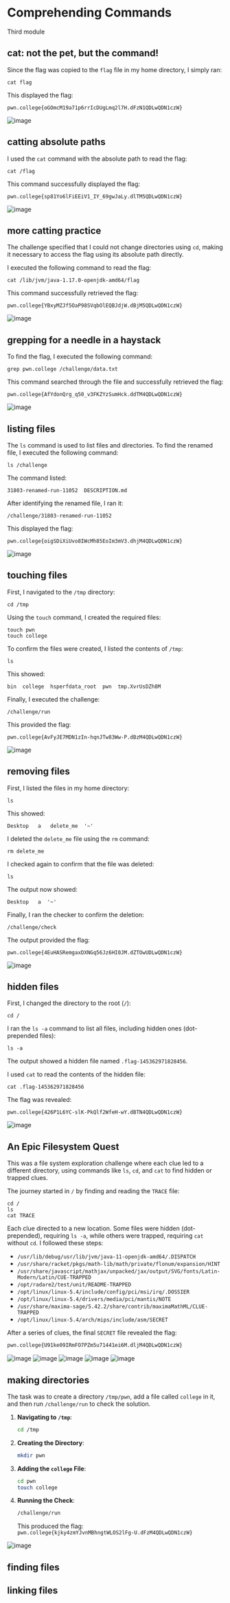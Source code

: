 # Comprehending Commands

Third module

## cat: not the pet, but the command!

   Since the flag was copied to the `flag` file in my home directory, I simply ran:
   ```
   cat flag
   ```
   This displayed the flag:
   ```
   pwn.college{oGOmcM19a71p6rrIcDUgLmq2l7H.dFzN1QDLwQDN1czW}
   ```
![image](https://github.com/user-attachments/assets/3a8acf22-6f44-4974-92f8-0b816c1353bb)

## catting absolute paths

   I used the `cat` command with the absolute path to read the flag:
   ```
   cat /flag
   ```
   This command successfully displayed the flag:
   ```
   pwn.college{sp81Yo6lFiEEiV1_IY_69gwJaLy.dlTM5QDLwQDN1czW}
   ```

![image](https://github.com/user-attachments/assets/d0b6d028-c9e2-4930-b2bb-366f3ec7d8c5)

## more catting practice

   The challenge specified that I could not change directories using `cd`, making it necessary to access the flag using its absolute path directly.

   I executed the following command to read the flag:
   ```
   cat /lib/jvm/java-1.17.0-openjdk-amd64/flag
   ```
   This command successfully retrieved the flag:
   ```
   pwn.college{YBxyMZJf5OaP98SVqbOlEQBJdjW.dBjM5QDLwQDN1czW}
   ```
   
![image](https://github.com/user-attachments/assets/9582ad9c-452f-4deb-894d-d93bda78e405)

## grepping for a needle in a haystack

   To find the flag, I executed the following command:
   ```
   grep pwn.college /challenge/data.txt
   ```
   This command searched through the file and successfully retrieved the flag:
   ```
   pwn.college{AfYdonQrg_q50_v3FKZYzSumHck.ddTM4QDLwQDN1czW}
   ```

![image](https://github.com/user-attachments/assets/7456b00e-08de-48f6-b3c8-d0aaa2282492)

## listing files

   The `ls` command is used to list files and directories. To find the renamed file, I executed the following command:
   ```
   ls /challenge
   ```
   The command listed:
   ```
   31803-renamed-run-11052  DESCRIPTION.md
   ```
   After identifying the renamed file, I ran it:
   ```
   /challenge/31803-renamed-run-11052
   ```
   This displayed the flag:
   ```
   pwn.college{oigSDiXiUvo8IWcMh85EoIm3mV3.dhjM4QDLwQDN1czW}
   ```
![image](https://github.com/user-attachments/assets/9cc59944-c55b-45e8-b1bd-54d78c5063a0)


## touching files

   First, I navigated to the `/tmp` directory:
   ```
   cd /tmp
   ```

   Using the `touch` command, I created the required files:
   ```
   touch pwn
   touch college
   ```

   To confirm the files were created, I listed the contents of `/tmp`:
   ```
   ls
   ```
   This showed:
   ```
   bin  college  hsperfdata_root  pwn  tmp.XvrUsDZh8M
   ```

   Finally, I executed the challenge:
   ```
   /challenge/run
   ```
   This provided the flag:
   ```
   pwn.college{AvFyJE7MDN1zIn-hqnJTw83Ww-P.dBzM4QDLwQDN1czW}
   ```

![image](https://github.com/user-attachments/assets/37d8bdc2-1669-499e-93cb-015e1d640e9f)

## removing files

   First, I listed the files in my home directory:
   ```
   ls
   ```
   This showed:
   ```
   Desktop   a   delete_me  '~'
   ```

   I deleted the `delete_me` file using the `rm` command:
   ```
   rm delete_me
   ```

   I checked again to confirm that the file was deleted:
   ```
   ls
   ```
   The output now showed:
   ```
   Desktop   a  '~'
   ```

   Finally, I ran the checker to confirm the deletion:
   ```
   /challenge/check
   ```
   The output provided the flag:
   ```
   pwn.college{4EuHASRemgaxDXNGq56Jz6HI0JM.dZTOwUDLwQDN1czW}
   ```

![image](https://github.com/user-attachments/assets/06f89bfa-7cb7-4755-a352-f420fb62cba4)

## hidden files

   First, I changed the directory to the root (`/`):
   ```
   cd /
   ```

   I ran the `ls -a` command to list all files, including hidden ones (dot-prepended files):
   ```
   ls -a
   ```
   The output showed a hidden file named `.flag-145362971828456`.

   I used `cat` to read the contents of the hidden file:
   ```
   cat .flag-145362971828456
   ```
   The flag was revealed:
   ```
   pwn.college{426P1L6YC-slK-PkQlf2WfeH-wY.dBTN4QDLwQDN1czW}
   ```

![image](https://github.com/user-attachments/assets/d4eda794-cab7-4345-98d8-d17efced4c1f)

## An Epic Filesystem Quest

This was a file system exploration challenge where each clue led to a different directory, using commands like `ls`, `cd`, and `cat` to find hidden or trapped clues. 

   The journey started in `/` by finding and reading the `TRACE` file:
   ```
   cd /
   ls
   cat TRACE
   ```

Each clue directed to a new location. Some files were hidden (dot-prepended), requiring `ls -a`, while others were trapped, requiring `cat` without `cd`. I followed these steps:

   - `/usr/lib/debug/usr/lib/jvm/java-11-openjdk-amd64/.DISPATCH`
   - `/usr/share/racket/pkgs/math-lib/math/private/flonum/expansion/HINT`
   - `/usr/share/javascript/mathjax/unpacked/jax/output/SVG/fonts/Latin-Modern/Latin/CUE-TRAPPED`
   - `/opt/radare2/test/unit/README-TRAPPED`
   - `/opt/linux/linux-5.4/include/config/pci/msi/irq/.DOSSIER`
   - `/opt/linux/linux-5.4/drivers/media/pci/mantis/NOTE`
   - `/usr/share/maxima-sage/5.42.2/share/contrib/maximaMathML/CLUE-TRAPPED`
   - `/opt/linux/linux-5.4/arch/mips/include/asm/SECRET`

   After a series of clues, the final `SECRET` file revealed the flag:
   ```bash
   pwn.college{U91ke09IRmFO7PZm5u71441ei6M.dljM4QDLwQDN1czW}
   ```

![image](https://github.com/user-attachments/assets/c1b1ad99-4648-49e7-aaf1-ec2c2d1254b2)
![image](https://github.com/user-attachments/assets/41d3c116-f68e-41a1-abb9-cfb180476fd2)
![image](https://github.com/user-attachments/assets/7c65351a-ac42-4ca1-aa67-3b7ab86cd27f)
![image](https://github.com/user-attachments/assets/7ac3b26e-11cf-4cb3-8407-699989257f6f)
![image](https://github.com/user-attachments/assets/dbc91d90-b29f-44bc-bedb-435ccfab14b1)

## making directories

The task was to create a directory `/tmp/pwn`, add a file called `college` in it, and then run `/challenge/run` to check the solution.

1. **Navigating to `/tmp`**:
   ```bash
   cd /tmp
   ```

2. **Creating the Directory**:
   ```bash
   mkdir pwn
   ```

3. **Adding the `college` File**:
   ```bash
   cd pwn
   touch college
   ```

4. **Running the Check**:
   ```bash
   /challenge/run
   ```
   This produced the flag:  
   `pwn.college{kjky4zmYJvnMBhngtWLOS2lFg-U.dFzM4QDLwQDN1czW}`


![image](https://github.com/user-attachments/assets/22350199-bb2a-4471-a5cc-f8c650713004)

## finding files


## linking files
